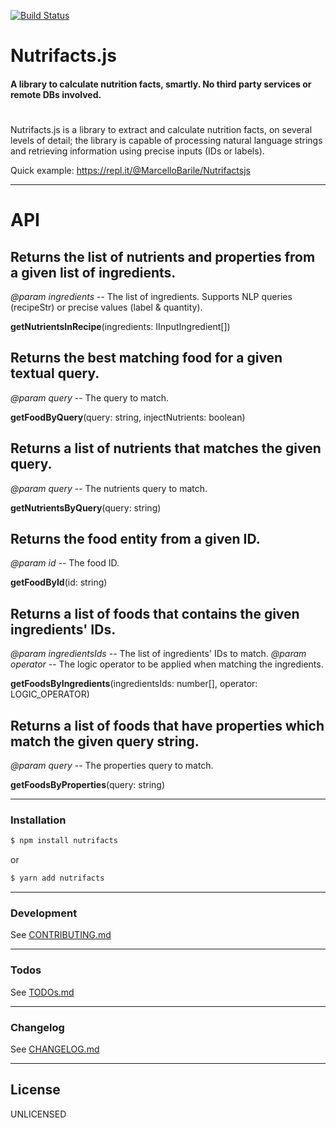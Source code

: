 [![Build Status](https://travis-ci.org/marcellobarile/nutrifacts.js.svg?branch=master)](https://travis-ci.org/marcellobarile/nutrifacts.js)

# Nutrifacts.js
#### A library to calculate nutrition facts, smartly. No third party services or remote DBs involved.
#

Nutrifacts.js is a library to extract and calculate nutrition facts, on several levels of detail; the library is capable of processing natural language strings and retrieving information using precise inputs (IDs or labels).

Quick example: https://repl.it/@MarcelloBarile/Nutrifactsjs

___
# API
## Returns the list of nutrients and properties from a given list of ingredients.
_@param ingredients_ -- The list of ingredients. Supports NLP queries (recipeStr) or precise values (label & quantity).

**getNutrientsInRecipe**(ingredients: IInputIngredient[])

## Returns the best matching food for a given textual query.
_@param query_ -- The query to match.

**getFoodByQuery**(query: string, injectNutrients: boolean)

## Returns a list of nutrients that matches the given query.
_@param query_ -- The nutrients query to match.

**getNutrientsByQuery**(query: string)

## Returns the food entity from a given ID.
_@param id_ -- The food ID.

**getFoodById**(id: string)

## Returns a list of foods that contains the given ingredients' IDs.
_@param ingredientsIds_ -- The list of ingredients' IDs to match.
_@param operator_ -- The logic operator to be applied when matching the ingredients.

**getFoodsByIngredients**(ingredientsIds: number[], operator: LOGIC_OPERATOR)

## Returns a list of foods that have properties which match the given query string.
_@param query_ -- The properties query to match.

**getFoodsByProperties**(query: string)

___
### Installation

```sh
$ npm install nutrifacts
```
or
```sh
$ yarn add nutrifacts
```

___
### Development

See [CONTRIBUTING.md](CONTRIBUTING.md)

___
### Todos

See [TODOs.md](TODOs.md)

___
### Changelog

See [CHANGELOG.md](CHANGELOG.md)

___
License
----

UNLICENSED
